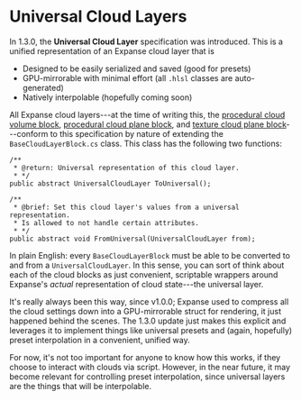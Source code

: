 # Universal Cloud Layers

In 1.3.0, the **Universal Cloud Layer** specification was introduced. This is a unified representation of an Expanse cloud layer that is 

* Designed to be easily serialized and saved (good for presets)
* GPU-mirrorable with minimal effort (all `.hlsl` classes are auto-generated)
* Natively interpolable (hopefully coming soon)

All Expanse cloud layers---at the time of writing this, the [procedural cloud volume block](/editor/blocks/procedural_cloud_volume_block), [procedural cloud plane block](/editor/blocks/procedural_cloud_plane_block), and [texture cloud plane block](/editor/blocks/texture_cloud_plane_block)---conform to this specification by nature of extending the `BaseCloudLayerBlock.cs` class. This class has the following two functions:

```
/**
 * @return: Universal representation of this cloud layer.
 * */
public abstract UniversalCloudLayer ToUniversal();

/**
 * @brief: Set this cloud layer's values from a universal representation.
 * Is allowed to not handle certain attributes.
 * */
public abstract void FromUniversal(UniversalCloudLayer from);
```

In plain English: every `BaseCloudLayerBlock` must be able to be converted to and from a `UniversalCloudLayer`. In this sense, you can sort of think about each of the cloud blocks as just convenient, scriptable wrappers around Expanse's *actual* representation of cloud state---the universal layer. 

It's really always been this way, since v1.0.0; Expanse used to compress all the cloud settings down into a GPU-mirrorable struct for rendering, it just happened behind the scenes. The 1.3.0 update just makes this explicit and leverages it to implement things like universal presets and (again, hopefully) preset interpolation in a convenient, unified way.

For now, it's not too important for anyone to know how this works, if they choose to interact with clouds via script. However, in the near future, it may become relevant for controlling preset interpolation, since universal layers are the things that will be interpolable.